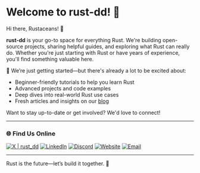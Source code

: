 # Welcome to rust-dd! 🦀

Hi there, Rustaceans! 👋

**rust-dd** is your go-to space for everything Rust. We're building open-source projects, sharing helpful guides, and exploring what Rust can really do. Whether you're just starting with Rust or have years of experience, you'll find something valuable here.

🚧 We’re just getting started—but there's already a lot to be excited about:
- Beginner-friendly tutorials to help you learn Rust
- Advanced projects and code examples
- Deep dives into real-world Rust use cases
- Fresh articles and insights on our [blog](https://rust-dd.com/)

Want to stay up-to-date or get involved? We'd love to connect!

---

### 🌐 Find Us Online

[![X | rust_dd](https://img.shields.io/badge/X-%231DA1F2.svg?style=for-the-badge&logo=X&logoColor=white)](https://x.com/rust_dd)
[![LinkedIn](https://img.shields.io/badge/LinkedIn-%230077B5.svg?style=for-the-badge&logo=LinkedIn&logoColor=white)](https://www.linkedin.com/company/rust-dd)
[![Discord](https://img.shields.io/badge/Discord-%235865F2.svg?style=for-the-badge&logo=Discord&logoColor=white)](https://discord.gg/TXXJPmZT9p)
[![Website](https://img.shields.io/badge/Website-%2312100E.svg?style=for-the-badge&logo=Firefox-Browser&logoColor=white)](https://rust-dd.com)
[![Email](https://img.shields.io/badge/Email-%23D14836.svg?style=for-the-badge&logo=Gmail&logoColor=white)](mailto:info@rust-dd.com)

---

Rust is the future—let’s build it together. 🚀
